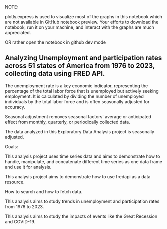 NOTE:

plotly.express is used to visualize most of the graphs in this notebook which are not available in GitHub notebook preview. Your efforts to download the notebook, run it on your machine, and interact with the graphs are much appreciated.

OR rather open the notebook in github dev mode

<h2>Analyzing Unemployment and participation rates across 51 states of America from 1976 to 2023, collecting data using FRED API.</h2>

The unemployment rate is a key economic indicator, representing the percentage of the total labor force that is unemployed but actively seeking employment. It is calculated by dividing the number of unemployed individuals by the total labor force and is often seasonally adjusted for accuracy.

Seasonal adjustment removes seasonal factors' average or anticipated effect from monthly, quarterly, or periodically collected data.

The data analyzed in this Exploratory Data Analysis project is seasonally adjusted.

Goals:

This analysis project uses time series data and aims to demonstrate how to handle, manipulate, and concatenate different time series as one data frame and use it for analysis.

This analysis project aims to demonstrate how to use fredapi as a data resource.

How to search and how to fetch data.

This analysis aims to study trends in unemployment and participation rates from 1976 to 2023.

This analysis aims to study the impacts of events like the Great Recession and COVID-19.
